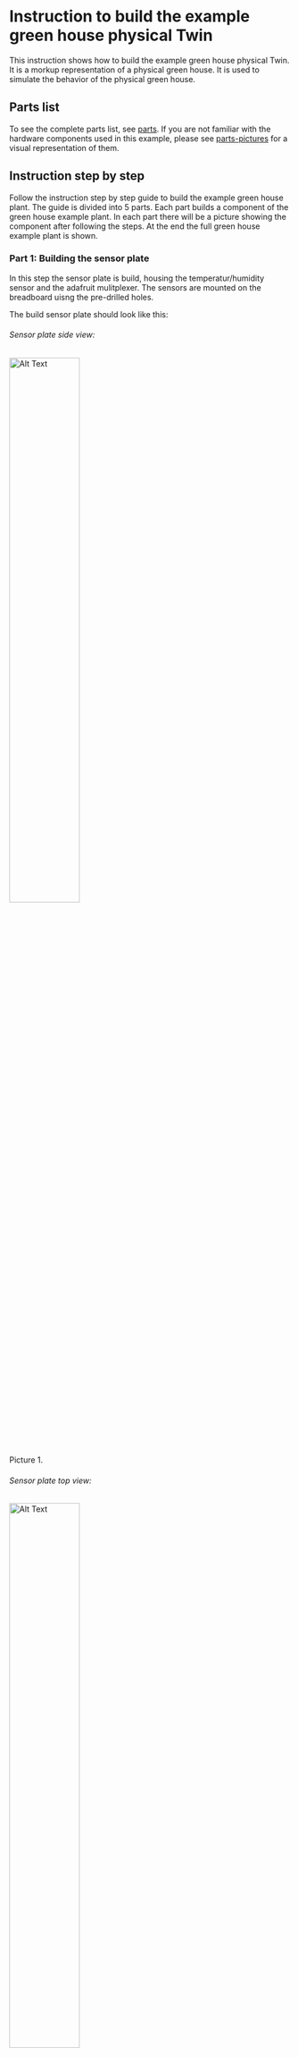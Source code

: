 # Instruction to build the example green house physical Twin

This instruction shows how to build the example green house physical Twin. It is a morkup representation of a physical green house. It is used to simulate the behavior of the physical green house.

## Parts list
To see the complete parts list, see [parts](https://github.com/INTO-CPS-Association/example-plants/blob/plants_controller_1/docs/pt/controller_1/PARTS.md). If you are not familiar with the hardware components used in this example, please see [parts-pictures](https://github.com/INTO-CPS-Association/example-plants/blob/plants_controller_1/docs/pt/parts/hardware-pictures/parts-pictures.md) for a visual representation of them.

## Instruction step by step
Follow the instruction step by step guide to build the example green house plant. The guide is divided into 5 parts. Each part builds a component of the green house example plant. In each part there will be a picture showing the component after following the steps. At the end the full green house example plant is shown.

### Part 1: Building the sensor plate

In this step the sensor plate is build, housing the temperatur/humidity sensor and the adafruit mulitplexer. The sensors are mounted on the breadboard uisng the pre-drilled holes.

The build sensor plate should look like this:


###### Sensor plate side view:
<img src="docs/pt/controller_1/sensor_plate_side.jpg" alt="Alt Text" width="50%" height="50%" >

Picture 1.

###### Sensor plate top view:
<img src="docs/pt/controller_1/sensor_plate_top.png" alt="Alt Text" width="50%" height="50%" >

Picture 2.

###### Sensor plate bottom view:
<img src="docs/pt/controller_1/sensor_plate_bottom.jpg" alt="Alt Text" width="30%" height="30%" >

Picture 3.

1.1. Mount the SHT45 sensor on the breadboard using 4x M2.5 washer, 4x M2.5*8mm screws, 4x M2.5 spacers and 4x M2.5 studs. Ensure that the spacer is on the underside. See [picture 1](#sensor-plate-side-view).

1.2 Mount the AS7341 sensor on the breadboard using 4x M2.5 washer, 4x M2.5*8mm screws, 4x M2.5 spacers and 4x M2.5 studs. Ensure that the spacer is on the underside. See [picture 1](#sensor-plate-side-view).

1.3 Mount the Adafruit PCA9548A 1-to-8 I2C Multiplexer on the breadboard using 2x M2.5 washer, 2x M2.5*8mm screws, 4x M2.5 spacers and 4x M2.5 studs. Ensure that the spacer is on the underside. See [picture 1](#sensor-plate-side-view).

1.4 Connect the SHT45 sensor to the Adafruit PCA9548A 1-to-8 I2C Multiplexer using the I2C cables (port-6). See (A) and (B) on [picture 2](#sensor-plate-top-view).

1.5 Connect the AS7341 sensor to the Adafruit PCA9548A 1-to-8 I2C Multiplexer using the I2C cables (port 7). See (C) and (D) on [picture 2](#sensor-plate-top-view).

1.6 Connect the soil sensors to the Adafruit PCA9548A 1-to-8 I2C Multiplexer using the Stemma to StemmaQT cables into ports: 0, 1 and 2 on the Adefruit Multiplexer. See (E), (F), and (G) on [picture 2](#sensor-plate-top-view).

<!--Picture of the connected sensors and their respective ports:
![screenshot](imageFolder/sensorPlateDetailedView.png) 
-->

### Part 3: Building the power board

In this step the power board is assembled. The power board is used to power the pumps and gets powered by the 12v power supply.

The power board should look like this:

###### Power board top view:
<img src="docs/pt/controller_1/power_board_top_full.png" alt="Alt Text" width="60%" height="60%" >

Picture 4.

###### Power board zoom detail view:
<img src="docs/pt/controller_1/power_board_detail_top_zoom.png" alt="Alt Text" width="50%" height="50%" >

Picture 5.

###### Power board DF detail view:
<img src="docs/pt/controller_1/power_board_detail_df.png" alt="Alt Text" width="50%" height="50%" >

Picture 6.

3.1 Connect the pumps to the Automation Hat. Red into the COM from the pumps and the black into the DF 62 wire connector from the pumps to be grounded and powored by the 12v power supply. Use 3x electric wire to connect from the DF 62 wire connector to NO on the Automation Hat.

A diagram illustrating the connection of pumps to the Automation Hat, can be seen on [Figure 1](#power-board-electrical-schematic). To see how this looks like see [picture 5](#power-board-zoom-detail-view).

View of the DF 62 wire connector with red and black wires connected to the Automation Hat can be seen on [picture 6](#power-board-df-detail-view).

3.2 Connect the DF 62 wire connector to the power suppler using DC barrel Plug connector like on [picture 6](#power-board-df-detail-view) and [picture 4](#power-board-top-view).

3.3 Connect the Automation Hat and pumps to the 12v power supply.

### Part 4: Install Raspeberry Pi OS

4.1 Download the [Raspberry Pi Imager](https://www.raspberrypi.com/software/).

4.2 Install the Raspberry Pi OS on the Raspberry Pi using the [Raspberry Pi Imager](https://www.raspberrypi.com/software/). 

4.3 Insert 16g SD into PC and Open the Raspberry Pi Imager and select the Raspberry Pi OS software and the SD card to install the software on. Press next and follow the steps.

What to select:
<img src="docs/pt/controller_1/raspberry-pi-imager.png" alt="Alt Text" width="300" height="200">

Picture 7.
(A) RASPBERRY PI 3 (If you are using another Raspberry Pi, select the corresponding one)
(B) RASPBERRY PI OS (64-bit)
(C) Choose the 16g SD card

### Part 5: Install the required software

5.1 Download the latest [release](https://github.com/INTO-CPS-Association/example-plants/releases/tag/greenhouse-1_v0.1) of the example plant software.

5.2 Unzip the downloaded file and do the following commands in the terminal:

```bash
    cd example-plants-greenhouse-1_v0.1/pt/green_house_1
    python -m venv green_house-venv
    source green_house-venv/bin/activate
    pip install -r requirements.txt
```

5.3 To start the plant physical twin run the following command:

```bash
    python green_house_1.py
```

### Part 6: Assemble components

###### Assemble top view:
<img src="docs/pt/controller_1/assemble-top-view.png" alt="Alt Text" width="60%" height="60%" >

Picture 8.
###### Automation hat mounted on Raspberry Pi view:
<img src="docs/pt/controller_1/raspberry-pi-automation-hat.png" alt="Alt Text" width="60%" height="60%" >

Picture 9.

###### Pin connections view:
<img src="docs/pt/controller_1/raspberry-pi-automation-hat-pins.png" alt="Alt Text" width="70%" height="70%" >

Picture 10.

5.1 Mount the Automation Hat on the Raspberry Pi using the T GPIO stackable header and 4x M2.5*6mm spacer, 4x M2.5*6mm stud, 4x M2.5*8mm stud, 4x M2.5 washer, and 4x M2.5*8mm screw. See [picture 9](#automation-hat-mounted-on-raspberry-pi-view).

5.2 Connect the sensor plate to the Raspberry Pi using the StemmaQT connector to Female pins cable (Pints - 1,3,5,9). See [picture 10](#pin-connections-view).

After connecting the sensor plate to the Raspberry Pi the example green house plant physical twin should look like [picture 8](#assemble-top-view).

### Part 7: Powering the system

5.1 Connect the 12v power supply to the Automation Hat and pumps using the DC barrel plug connector. Set the power supply to 3v. You may increase this if needed, but not above 12v. See [picture 4](#top-view).

5.2 Plug the power cable into the rapsberry pi. 

### Electrical schematic
<img src="docs/pt/controller_1/PT-electrical-schematic-v0.1.3.png" alt="Alt Text" width="600" height="500">

Figure 1.